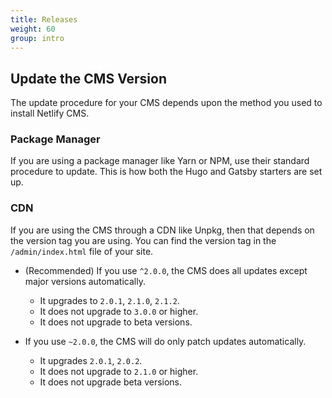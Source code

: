 ```yaml
---
title: Releases
weight: 60
group: intro
---
```




## Update the CMS Version

The update procedure for your CMS depends upon the method you used to install Netlify CMS.

### Package Manager

If you are using a package manager like Yarn or NPM, use their standard procedure to update. This is how both the Hugo and Gatsby starters are set up.

### CDN

If you are using the CMS through a CDN like Unpkg, then that depends on the version tag you are using. You can find the version tag in the `/admin/index.html` file of your site.

- (Recommended) If you use `^2.0.0`, the CMS does all updates except major versions automatically.
   - It upgrades to `2.0.1`, `2.1.0`, `2.1.2`.
   - It does not upgrade to `3.0.0` or higher.
   - It does not upgrade to beta versions.

- If you use `~2.0.0`, the CMS will do only patch updates automatically.
   - It upgrades `2.0.1`, `2.0.2`.
   - It does not upgrade to `2.1.0` or higher.
   - It does not upgrade beta versions.
